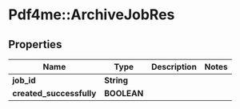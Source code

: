 # Pdf4me::ArchiveJobRes

## Properties
Name | Type | Description | Notes
------------ | ------------- | ------------- | -------------
**job_id** | **String** |  | 
**created_successfully** | **BOOLEAN** |  | 


